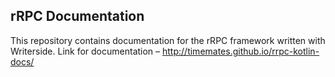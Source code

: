 ## rRPC Documentation
This repository contains documentation for the rRPC framework written with Writerside. Link for documentation – http://timemates.github.io/rrpc-kotlin-docs/
